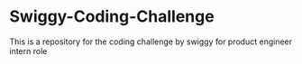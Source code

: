 # Swiggy-Coding-Challenge
This is a repository for the coding challenge by swiggy for product engineer intern role
